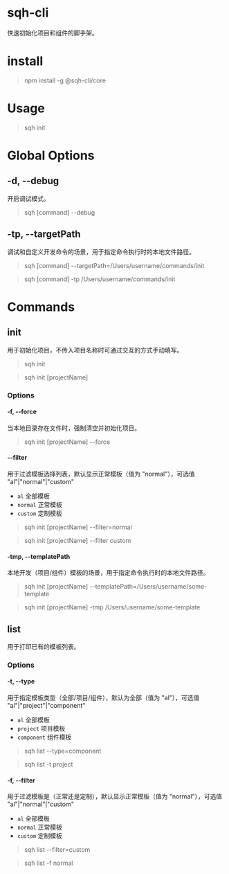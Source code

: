 # sqh-cli

快速初始化项目和组件的脚手架。

# install

> npm install -g @sqh-cli/core

# Usage

> sqh init

# Global Options

## -d, --debug

开启调试模式。

> sqh [command] --debug

## -tp, --targetPath

调试和自定义开发命令的场景，用于指定命令执行时的本地文件路径。

> sqh [command] --targetPath=/Users/username/commands/init

> sqh [command] -tp /Users/username/commands/init


# Commands

## init

用于初始化项目，不传入项目名称时可通过交互的方式手动填写。

> sqh init

> sqh init [projectName]

### Options

#### -f, --force

当本地目录存在文件时，强制清空并初始化项目。

> sqh init [projectName] --force

#### --filter

用于过滤模板选择列表，默认显示正常模板（值为 "normal"），可选值 "al"|"normal"|"custom"

- `al` 全部模板
- `normal` 正常模板
- `custom` 定制模板

> sqh init [projectName] --filter=normal

> sqh init [projectName] --filter custom

#### -tmp, --templatePath

本地开发（项目/组件）模板的场景，用于指定命令执行时的本地文件路径。

> sqh init [projectName] --templatePath=/Users/username/some-template

> sqh init [projectName] -tmp /Users/username/some-template

## list

用于打印已有的模板列表。

### Options

#### -t, --type

用于指定模板类型（全部/项目/组件），默认为全部（值为 "al"），可选值 "al"|"project"|"component"

- `al` 全部模板
- `project` 项目模板
- `component` 组件模板

> sqh list --type=component

> sqh list -t project

#### -f, --filter

用于过滤模板是（正常还是定制），默认显示正常模板（值为 "normal"），可选值 "al"|"normal"|"custom"

- `al` 全部模板
- `normal` 正常模板
- `custom` 定制模板

> sqh list --filter=custom

> sqh list -f normal
